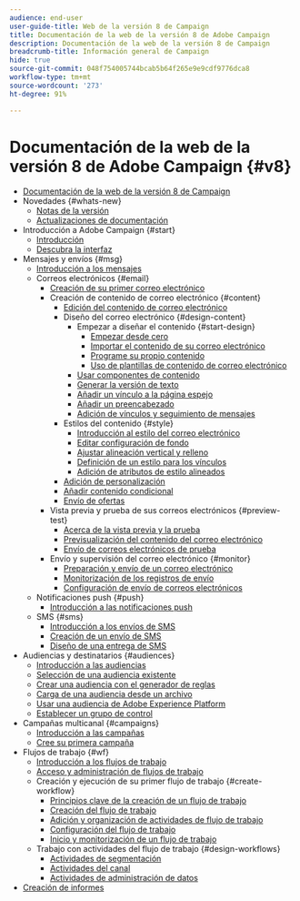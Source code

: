 ```yaml
---
audience: end-user
user-guide-title: Web de la versión 8 de Campaign
title: Documentación de la web de la versión 8 de Adobe Campaign
description: Documentación de la web de la versión 8 de Campaign
breadcrumb-title: Información general de Campaign
hide: true
source-git-commit: 048f754005744bcab5b64f265e9e9cdf9776dca8
workflow-type: tm+mt
source-wordcount: '273'
ht-degree: 91%

---
```



# Documentación de la web de la versión 8 de Adobe Campaign {#v8}

+ [Documentación de la web de la versión 8 de Campaign](campaign-web-home.md)
+ Novedades {#whats-new}
   + [Notas de la versión ](rn/release-notes.md)
   + [Actualizaciones de documentación](rn/documentation-updates.md)
+ Introducción a Adobe Campaign {#start}
   + [Introducción](get-started/get-started.md)
   + [Descubra la interfaz](get-started/user-interface.md)
+ Mensajes y envíos {#msg}
   + [Introducción a los mensajes](email/gs-messages.md)
   + Correos electrónicos {#email}
      + [Creación de su primer correo electrónico](email/create-email.md)
      + Creación de contenido de correo electrónico {#content}
         + [Edición del contenido de correo electrónico](content/edit-content.md)
         + Diseño del correo electrónico {#design-content}
            + Empezar a diseñar el contenido {#start-design}
               + [Empezar desde cero ](content/create-email-content.md)
               + [Importar el contenido de su correo electrónico](content/existing-content.md)
               + [Programe su propio contenido](content/code-content.md)
               + [Uso de plantillas de contenido de correo electrónico](content/email-templates.md)
            + [Usar componentes de contenido](content/content-components.md)
            + [Generar la versión de texto](content/text-version-email.md)
            + [Añadir un vínculo a la página espejo](content/mirror-page.md)
            + [Añadir un preencabezado](content/preheader.md)
            + [Adición de vínculos y seguimiento de mensajes](content/message-tracking.md)
         + Estilos del contenido {#style}
            + [Introducción al estilo del correo electrónico](content/get-started-email-style.md)
            + [Editar configuración de fondo](content/backgrounds.md)
            + [Ajustar alineación vertical y relleno](content/alignment-and-padding.md)
            + [Definición de un estilo para los vínculos](content/styling-links.md)
            + [Adición de atributos de estilo alineados](content/inline-styling.md)
         + [Adición de personalización](personalization/personalize.md)
         + [Añadir contenido condicional](personalization/conditions.md)
         + [Envío de ofertas](content/offers.md)
      + Vista previa y prueba de sus correos electrónicos {#preview-test}
         + [Acerca de la vista previa y la prueba](preview-test/preview-test.md)
         + [Previsualización del contenido del correo electrónico](preview-test/preview-content.md)
         + [Envío de correos electrónicos de prueba](preview-test/proofs.md)
      + Envío y supervisión del correo electrónico {#monitor}
         + [Preparación y envío de un correo electrónico](monitor/prepare-send.md)
         + [Monitorización de los registros de envío](monitor/delivery-logs.md)
         + [Configuración de envío de correos electrónicos](advanced-settings/delivery-settings.md)
   + Notificaciones push {#push}
      + [Introducción a las notificaciones push](push/gs-push.md)
   + SMS {#sms}
      + [Introducción a los envíos de SMS](sms/gs-sms.md)
      + [Creación de un envío de SMS](sms/create-sms.md)
      + [Diseño de una entrega de SMS ](sms/content-sms.md)
+ Audiencias y destinatarios {#audiences}
   + [Introducción a las audiencias](audience/about-audiences.md)
   + [Selección de una audiencia existente](audience/add-audience.md)
   + [Crear una audiencia con el generador de reglas](audience/segment-builder.md)
   + [Carga de una audiencia desde un archivo](audience/file-audience.md)
   + [Usar una audiencia de Adobe Experience Platform](audience/aep-audience.md)
   + [Establecer un grupo de control](audience/control-group.md)
+ Campañas multicanal {#campaigns}
   + [Introducción a las campañas](campaigns/gs-campaigns.md)
   + [Cree su primera campaña](campaigns/create-campaigns.md)
+ Flujos de trabajo {#wf}
   + [Introducción a los flujos de trabajo](workflows/gs-workflows.md)
   + [Acceso y administración de flujos de trabajo](workflows/access-monitor.md)
   + Creación y ejecución de su primer flujo de trabajo {#create-workflow}
      + [Principios clave de la creación de un flujo de trabajo](workflows/gs-workflow-creation.md)
      + [Creación del flujo de trabajo](workflows/create-workflow.md)
      + [Adición y organización de actividades de flujo de trabajo](workflows/build-workflow.md)
      + [Configuración del flujo de trabajo](workflows/workflow-settings.md)
      + [Inicio y monitorización de un flujo de trabajo](workflows/start-monitor-workflows.md)
   + Trabajo con actividades del flujo de trabajo {#design-workflows}
      + [Actividades de segmentación](workflows/targeting-activities.md)
      + [Actividades del canal](workflows/channel-activities.md)
      + [Actividades de administración de datos](workflows/data-management-activities.md)
+ [Creación de informes](reporting/reports.md)

